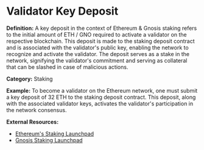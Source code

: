 # Validator Key Deposit

**Definition:** A key deposit in the context of Ethereum & Gnosis staking refers to the initial amount of ETH / GNO required to activate a validator on the respective blockchain. This deposit is made to the staking deposit contract and is associated with the validator's public key, enabling the network to recognize and activate the validator. The deposit serves as a stake in the network, signifying the validator's commitment and serving as collateral that can be slashed in case of malicious actions.

**Category:** Staking

**Example:** To become a validator on the Ethereum network, one must submit a key deposit of 32 ETH to the staking deposit contract. This deposit, along with the associated validator keys, activates the validator's participation in the network consensus.

**External Resources:**
- [Ethereum's Staking Launchpad](https://launchpad.ethereum.org)
- [Gnosis Staking Launchpad](https://deposit.gnosischain.com/)
